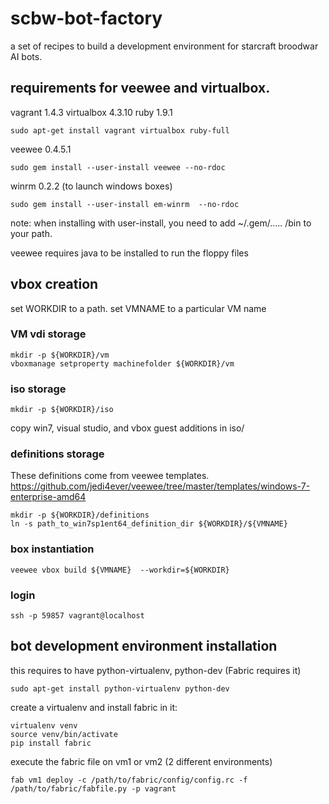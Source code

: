 # scbw-bot-factory
a set of recipes to build a development environment for starcraft broodwar AI bots.

## requirements for veewee and virtualbox.

vagrant 1.4.3 virtualbox 4.3.10 ruby 1.9.1
```
sudo apt-get install vagrant virtualbox ruby-full
```
veewee 0.4.5.1
```
sudo gem install --user-install veewee --no-rdoc
```

winrm 0.2.2 (to launch windows boxes)
```
sudo gem install --user-install em-winrm  --no-rdoc
```
note: when installing with user-install, you need to add ~/.gem/..... /bin to your path.

veewee requires java to be installed to run the floppy files

## vbox creation

set WORKDIR to a path.
set VMNAME to a particular VM name

### VM vdi storage

```
mkdir -p ${WORKDIR}/vm
vboxmanage setproperty machinefolder ${WORKDIR}/vm
```
### iso storage
```
mkdir -p ${WORKDIR}/iso
```
copy win7, visual studio, and vbox guest additions in iso/

### definitions storage
These definitions come from veewee templates.
https://github.com/jedi4ever/veewee/tree/master/templates/windows-7-enterprise-amd64

```
mkdir -p ${WORKDIR}/definitions
ln -s path_to_win7sp1ent64_definition_dir ${WORKDIR}/${VMNAME}
```

### box instantiation
```
veewee vbox build ${VMNAME}  --workdir=${WORKDIR}
```

### login
```
ssh -p 59857 vagrant@localhost
```

## bot development environment installation

this requires to have python-virtualenv, python-dev (Fabric requires it)
```
sudo apt-get install python-virtualenv python-dev
```

create a virtualenv and install fabric in it:
```
virtualenv venv
source venv/bin/activate
pip install fabric
```

execute the fabric file on vm1 or vm2 (2 different environments)
```
fab vm1 deploy -c /path/to/fabric/config/config.rc -f /path/to/fabric/fabfile.py -p vagrant
```